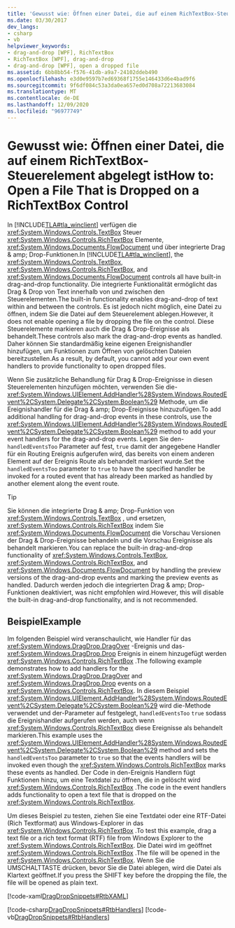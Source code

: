 ```yaml
---
title: 'Gewusst wie: Öffnen einer Datei, die auf einem RichTextBox-Steuerelement abgelegt ist'
ms.date: 03/30/2017
dev_langs:
- csharp
- vb
helpviewer_keywords:
- drag-and-drop [WPF], RichTextBox
- RichTextBox [WPF], drag-and-drop
- drag-and-drop [WPF], open a dropped file
ms.assetid: 6bb8bb54-f576-41db-a9a7-24102ddeb490
ms.openlocfilehash: e3d0e9597b7ed69368f1755e146433d6e4bad9f6
ms.sourcegitcommit: 9f6df084c53a3da0ea657ed0d708a72213683084
ms.translationtype: MT
ms.contentlocale: de-DE
ms.lasthandoff: 12/09/2020
ms.locfileid: "96977749"
---
```

# <a name="how-to-open-a-file-that-is-dropped-on-a-richtextbox-control"></a><span data-ttu-id="59d62-102">Gewusst wie: Öffnen einer Datei, die auf einem RichTextBox-Steuerelement abgelegt ist</span><span class="sxs-lookup"><span data-stu-id="59d62-102">How to: Open a File That is Dropped on a RichTextBox Control</span></span>

<span data-ttu-id="59d62-103">In [!INCLUDE[TLA#tla_winclient](../../../includes/tlasharptla-winclient-md.md)] verfügen die <xref:System.Windows.Controls.TextBox> Steuer <xref:System.Windows.Controls.RichTextBox> Elemente, <xref:System.Windows.Documents.FlowDocument> und über integrierte Drag & amp; Drop-Funktionen.</span><span class="sxs-lookup"><span data-stu-id="59d62-103">In [!INCLUDE[TLA#tla_winclient](../../../includes/tlasharptla-winclient-md.md)], the <xref:System.Windows.Controls.TextBox>, <xref:System.Windows.Controls.RichTextBox>, and <xref:System.Windows.Documents.FlowDocument> controls all have built-in drag-and-drop functionality.</span></span> <span data-ttu-id="59d62-104">Die integrierte Funktionalität ermöglicht das Drag & Drop von Text innerhalb von und zwischen den Steuerelementen.</span><span class="sxs-lookup"><span data-stu-id="59d62-104">The built-in functionality enables drag-and-drop of text within and between the controls.</span></span> <span data-ttu-id="59d62-105">Es ist jedoch nicht möglich, eine Datei zu öffnen, indem Sie die Datei auf dem Steuerelement ablegen.</span><span class="sxs-lookup"><span data-stu-id="59d62-105">However, it does not enable opening a file by dropping the file on the control.</span></span> <span data-ttu-id="59d62-106">Diese Steuerelemente markieren auch die Drag & Drop-Ereignisse als behandelt.</span><span class="sxs-lookup"><span data-stu-id="59d62-106">These controls also mark the drag-and-drop events as handled.</span></span> <span data-ttu-id="59d62-107">Daher können Sie standardmäßig keine eigenen Ereignishandler hinzufügen, um Funktionen zum Öffnen von gelöschten Dateien bereitzustellen.</span><span class="sxs-lookup"><span data-stu-id="59d62-107">As a result, by default, you cannot add your own event handlers to provide functionality to open dropped files.</span></span>

<span data-ttu-id="59d62-108">Wenn Sie zusätzliche Behandlung für Drag & Drop-Ereignisse in diesen Steuerelementen hinzufügen möchten, verwenden Sie die- <xref:System.Windows.UIElement.AddHandler%28System.Windows.RoutedEvent%2CSystem.Delegate%2CSystem.Boolean%29> Methode, um die Ereignishandler für die Drag & amp; Drop-Ereignisse hinzuzufügen.</span><span class="sxs-lookup"><span data-stu-id="59d62-108">To add additional handling for drag-and-drop events in these controls, use the <xref:System.Windows.UIElement.AddHandler%28System.Windows.RoutedEvent%2CSystem.Delegate%2CSystem.Boolean%29> method to add your event handlers for the drag-and-drop events.</span></span> <span data-ttu-id="59d62-109">Legen Sie den- `handledEventsToo` Parameter auf fest, `true` damit der angegebene Handler für ein Routing Ereignis aufgerufen wird, das bereits von einem anderen Element auf der Ereignis Route als behandelt markiert wurde.</span><span class="sxs-lookup"><span data-stu-id="59d62-109">Set the `handledEventsToo` parameter to `true` to have the specified handler be invoked for a routed event that has already been marked as handled by another element along the event route.</span></span>

> [!TIP]
> <span data-ttu-id="59d62-110">Sie können die integrierte Drag & amp; Drop-Funktion von <xref:System.Windows.Controls.TextBox> , und ersetzen, <xref:System.Windows.Controls.RichTextBox> indem Sie <xref:System.Windows.Documents.FlowDocument> die Vorschau Versionen der Drag & Drop-Ereignisse behandeln und die Vorschau Ereignisse als behandelt markieren.</span><span class="sxs-lookup"><span data-stu-id="59d62-110">You can replace the built-in drag-and-drop functionality of <xref:System.Windows.Controls.TextBox>, <xref:System.Windows.Controls.RichTextBox>, and <xref:System.Windows.Documents.FlowDocument> by handling the preview versions of the drag-and-drop events and marking the preview events as handled.</span></span> <span data-ttu-id="59d62-111">Dadurch werden jedoch die integrierten Drag & amp; Drop-Funktionen deaktiviert, was nicht empfohlen wird.</span><span class="sxs-lookup"><span data-stu-id="59d62-111">However, this will disable the built-in drag-and-drop functionality, and is not recommended.</span></span>

## <a name="example"></a><span data-ttu-id="59d62-112">Beispiel</span><span class="sxs-lookup"><span data-stu-id="59d62-112">Example</span></span>

<span data-ttu-id="59d62-113">Im folgenden Beispiel wird veranschaulicht, wie Handler für das <xref:System.Windows.DragDrop.DragOver> -Ereignis und das- <xref:System.Windows.DragDrop.Drop> Ereignis in einem hinzugefügt werden <xref:System.Windows.Controls.RichTextBox> .</span><span class="sxs-lookup"><span data-stu-id="59d62-113">The following example demonstrates how to add handlers for the <xref:System.Windows.DragDrop.DragOver> and <xref:System.Windows.DragDrop.Drop> events on a <xref:System.Windows.Controls.RichTextBox>.</span></span> <span data-ttu-id="59d62-114">In diesem Beispiel <xref:System.Windows.UIElement.AddHandler%28System.Windows.RoutedEvent%2CSystem.Delegate%2CSystem.Boolean%29> wird die-Methode verwendet und der-Parameter auf festgelegt, `handledEventsToo` `true` sodass die Ereignishandler aufgerufen werden, auch wenn <xref:System.Windows.Controls.RichTextBox> diese Ereignisse als behandelt markieren.</span><span class="sxs-lookup"><span data-stu-id="59d62-114">This example uses the <xref:System.Windows.UIElement.AddHandler%28System.Windows.RoutedEvent%2CSystem.Delegate%2CSystem.Boolean%29> method and sets the `handledEventsToo` parameter to `true` so that the events handlers will be invoked even though the <xref:System.Windows.Controls.RichTextBox> marks these events as handled.</span></span> <span data-ttu-id="59d62-115">Der Code in den-Ereignis Handlern fügt Funktionen hinzu, um eine Textdatei zu öffnen, die in gelöscht wird <xref:System.Windows.Controls.RichTextBox> .</span><span class="sxs-lookup"><span data-stu-id="59d62-115">The code in the event handlers adds functionality to open a text file that is dropped on the <xref:System.Windows.Controls.RichTextBox>.</span></span>

<span data-ttu-id="59d62-116">Um dieses Beispiel zu testen, ziehen Sie eine Textdatei oder eine RTF-Datei (Rich Textformat) aus Windows-Explorer in das <xref:System.Windows.Controls.RichTextBox> .</span><span class="sxs-lookup"><span data-stu-id="59d62-116">To test this example, drag a text file or a rich text format (RTF) file from Windows Explorer to the <xref:System.Windows.Controls.RichTextBox>.</span></span> <span data-ttu-id="59d62-117">Die Datei wird im geöffnet <xref:System.Windows.Controls.RichTextBox> .</span><span class="sxs-lookup"><span data-stu-id="59d62-117">The file will be opened in the <xref:System.Windows.Controls.RichTextBox>.</span></span> <span data-ttu-id="59d62-118">Wenn Sie die UMSCHALTTASTE drücken, bevor Sie die Datei ablegen, wird die Datei als Klartext geöffnet.</span><span class="sxs-lookup"><span data-stu-id="59d62-118">If you press the SHIFT key before the dropping the file, the file will be opened as plain text.</span></span>

[!code-xaml[DragDropSnippets#RtbXAML](~/samples/snippets/csharp/VS_Snippets_Wpf/dragdropsnippets/cs/mainwindow.xaml#rtbxaml)]

[!code-csharp[DragDropSnippets#RtbHandlers](~/samples/snippets/csharp/VS_Snippets_Wpf/dragdropsnippets/cs/mainwindow.xaml.cs#rtbhandlers)]
[!code-vb[DragDropSnippets#RtbHandlers](~/samples/snippets/visualbasic/VS_Snippets_Wpf/dragdropsnippets/vb/mainwindow.xaml.vb#rtbhandlers)]
